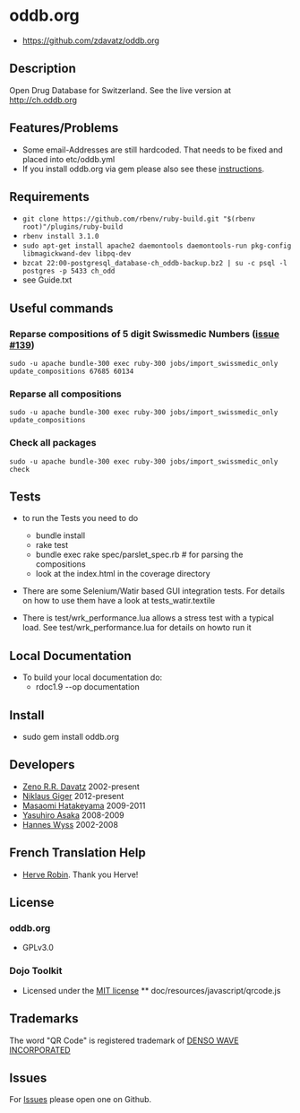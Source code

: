 # oddb.org
* https://github.com/zdavatz/oddb.org

## Description
Open Drug Database for Switzerland. See the live version at http://ch.oddb.org

## Features/Problems
* Some email-Addresses are still hardcoded. That needs to be fixed and placed into etc/oddb.yml
* If you install oddb.org via gem please also see these [instructions](http://dev.ywesee.com/Niklaus/Index).

## Requirements
* `git clone https://github.com/rbenv/ruby-build.git "$(rbenv root)"/plugins/ruby-build`
* `rbenv install 3.1.0`
* `sudo apt-get install apache2 daemontools daemontools-run pkg-config libmagickwand-dev libpq-dev`
* `bzcat 22:00-postgresql_database-ch_oddb-backup.bz2 | su -c psql -l postgres -p 5433 ch_odd`
* see Guide.txt

## Useful commands
### Reparse compositions of 5 digit Swissmedic Numbers ([issue #139](https://github.com/zdavatz/oddb.org/issues/139))
`sudo -u apache bundle-300 exec ruby-300 jobs/import_swissmedic_only update_compositions 67685 60134`
### Reparse all compositions
`sudo -u apache bundle-300 exec ruby-300 jobs/import_swissmedic_only update_compositions`
### Check all packages
`sudo -u apache bundle-300 exec ruby-300 jobs/import_swissmedic_only check`

## Tests

* to run the Tests you need to do
  * bundle install
  * rake test
  * bundle exec rake spec/parslet_spec.rb # for parsing the compositions
  * look at the index.html in the coverage directory
  
* There are some Selenium/Watir based GUI integration tests. For details on how to use them have
  a look at tests_watir.textile

* There is test/wrk_performance.lua allows a stress test with a typical load. See test/wrk_performance.lua for details on howto run it

## Local Documentation

* To build your local documentation do:
  * rdoc1.9 --op documentation

## Install

* sudo gem install oddb.org

## Developers

* [Zeno R.R. Davatz](https://www.linkedin.com/in/zdavatz/) 2002-present
* [Niklaus Giger](https://www.giger-electronique.ch/index.shtml) 2012-present
* [Masaomi Hatakeyama](http://www.fgcz.ch/the-center/people/hatakeyama.html) 2009-2011
* [Yasuhiro Asaka](https://www.linkedin.com/in/yasuhiro-asaka/) 2008-2009
* [Hannes Wyss](https://www.linkedin.com/in/hanneswyss/) 2002-2008

## French Translation Help

* [Herve Robin](https://www.linkedin.com/in/herobin/). Thank you Herve!

## License
### oddb.org
* GPLv3.0
### Dojo Toolkit
* Licensed under the [MIT license](http://www.opensource.org/licenses/mit-license.php)
** doc/resources/javascript/qrcode.js

## Trademarks
The word "QR Code" is registered trademark of [DENSO WAVE INCORPORATED](http://www.denso-wave.com/qrcode/faqpatent-e.html)

## Issues
For [Issues](https://github.com/zdavatz/oddb.org/issues) please open one on Github.
